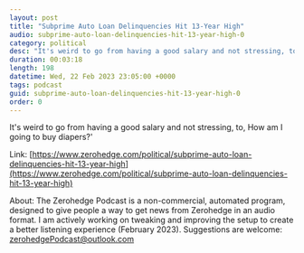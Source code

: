 ```yaml
---
layout: post
title: "Subprime Auto Loan Delinquencies Hit 13-Year High"
audio: subprime-auto-loan-delinquencies-hit-13-year-high-0
category: political
desc: "It's weird to go from having a good salary and not stressing, to, How am I going to buy diapers?'"
duration: 00:03:18
length: 198
datetime: Wed, 22 Feb 2023 23:05:00 +0000
tags: podcast
guid: subprime-auto-loan-delinquencies-hit-13-year-high-0
order: 0
---
```

It's weird to go from having a good salary and not stressing, to, How am I going to buy diapers?'

Link: [https://www.zerohedge.com/political/subprime-auto-loan-delinquencies-hit-13-year-high](https://www.zerohedge.com/political/subprime-auto-loan-delinquencies-hit-13-year-high)

About: The Zerohedge Podcast is a non-commercial, automated program, designed to give people a way to get news from Zerohedge in an audio format.  I am actively working on tweaking and improving the setup to create a better listening experience (February 2023).  Suggestions are welcome: [zerohedgePodcast@outlook.com](mailto:zerohedgePodcast@outlook.com)